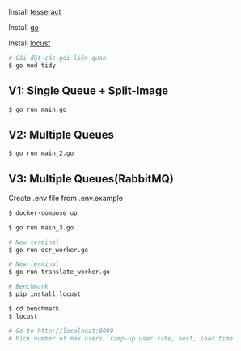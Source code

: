 Install [tesseract](https://tesseract-ocr.github.io/tessdoc/Installation.html)

Install [go](https://go.dev/doc/install)

Install [locust](https://locust.io/)

```sh
# Cài đặt các gói liên quan
$ go mod tidy
```

## V1: Single Queue + Split-Image
```sh
$ go run main.go
```

## V2: Multiple Queues
```sh
$ go run main_2.go
```

## V3: Multiple Queues(RabbitMQ)
Create .env file from .env.example
```sh
$ docker-compose up

$ go run main_3.go

# New terminal
$ go run ocr_worker.go

# New terminal
$ go run translate_worker.go
```


```sh
# Benchmark
$ pip install locust

$ cd benchmark
$ locust

# Go to http://localhost:8089
# Pick number of max users, ramp-up user rate, host, load time
```

